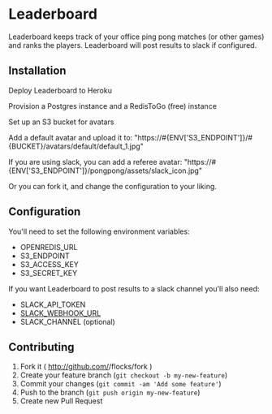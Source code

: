 # Leaderboard

Leaderboard keeps track of your office ping pong matches (or other games) and ranks the players.  Leaderboard will post results to slack if configured.

## Installation

Deploy Leaderboard to Heroku

Provision a Postgres instance and a RedisToGo (free) instance

Set up an S3 bucket for avatars

Add a default avatar and upload it to:
"https://#{ENV['S3_ENDPOINT']}/#{BUCKET}/avatars/default/default_1.jpg"

If you are using slack, you can add a referee avatar:
"https://#{ENV['S3_ENDPOINT']}/pongpong/assets/slack_icon.jpg"


Or you can fork it, and change the configuration to your liking.


## Configuration

You'll need to set the following environment variables:

* OPENREDIS_URL
* S3_ENDPOINT
* S3_ACCESS_KEY
* S3_SECRET_KEY

If you want Leaderboard to post results to a slack channel you'll also need:

* SLACK_API_TOKEN
* [SLACK_WEBHOOK_URL](https://slack.com/signin?redir=%2Fservices%2Fnew%2Fincoming-webhook)
* SLACK_CHANNEL (optional)


## Contributing

1. Fork it ( http://github.com/<my-github-username>/flocks/fork )
2. Create your feature branch (`git checkout -b my-new-feature`)
3. Commit your changes (`git commit -am 'Add some feature'`)
4. Push to the branch (`git push origin my-new-feature`)
5. Create new Pull Request
